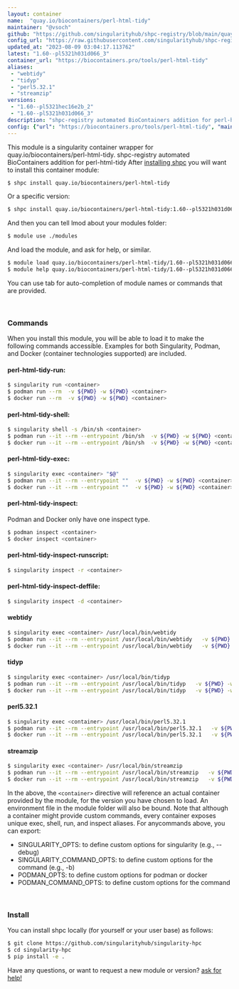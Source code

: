 ```yaml
---
layout: container
name:  "quay.io/biocontainers/perl-html-tidy"
maintainer: "@vsoch"
github: "https://github.com/singularityhub/shpc-registry/blob/main/quay.io/biocontainers/perl-html-tidy/container.yaml"
config_url: "https://raw.githubusercontent.com/singularityhub/shpc-registry/main/quay.io/biocontainers/perl-html-tidy/container.yaml"
updated_at: "2023-08-09 03:04:17.113762"
latest: "1.60--pl5321h031d066_3"
container_url: "https://biocontainers.pro/tools/perl-html-tidy"
aliases:
 - "webtidy"
 - "tidyp"
 - "perl5.32.1"
 - "streamzip"
versions:
 - "1.60--pl5321hec16e2b_2"
 - "1.60--pl5321h031d066_3"
description: "shpc-registry automated BioContainers addition for perl-html-tidy"
config: {"url": "https://biocontainers.pro/tools/perl-html-tidy", "maintainer": "@vsoch", "description": "shpc-registry automated BioContainers addition for perl-html-tidy", "latest": {"1.60--pl5321h031d066_3": "sha256:9229c0cd812a606309bdea4d401c358acae404b74fa869864b42332e1df929ce"}, "tags": {"1.60--pl5321hec16e2b_2": "sha256:fc01f4bae989e73eb07fd6c4c6dfc2dacce6c1d3eed6a8fdb21c87f9934ba691", "1.60--pl5321h031d066_3": "sha256:9229c0cd812a606309bdea4d401c358acae404b74fa869864b42332e1df929ce"}, "docker": "quay.io/biocontainers/perl-html-tidy", "aliases": {"webtidy": "/usr/local/bin/webtidy", "tidyp": "/usr/local/bin/tidyp", "perl5.32.1": "/usr/local/bin/perl5.32.1", "streamzip": "/usr/local/bin/streamzip"}}
---
```


This module is a singularity container wrapper for quay.io/biocontainers/perl-html-tidy.
shpc-registry automated BioContainers addition for perl-html-tidy
After [installing shpc](#install) you will want to install this container module:


```bash
$ shpc install quay.io/biocontainers/perl-html-tidy
```

Or a specific version:

```bash
$ shpc install quay.io/biocontainers/perl-html-tidy:1.60--pl5321h031d066_3
```

And then you can tell lmod about your modules folder:

```bash
$ module use ./modules
```

And load the module, and ask for help, or similar.

```bash
$ module load quay.io/biocontainers/perl-html-tidy/1.60--pl5321h031d066_3
$ module help quay.io/biocontainers/perl-html-tidy/1.60--pl5321h031d066_3
```

You can use tab for auto-completion of module names or commands that are provided.

<br>

### Commands

When you install this module, you will be able to load it to make the following commands accessible.
Examples for both Singularity, Podman, and Docker (container technologies supported) are included.

#### perl-html-tidy-run:

```bash
$ singularity run <container>
$ podman run --rm  -v ${PWD} -w ${PWD} <container>
$ docker run --rm  -v ${PWD} -w ${PWD} <container>
```

#### perl-html-tidy-shell:

```bash
$ singularity shell -s /bin/sh <container>
$ podman run --it --rm --entrypoint /bin/sh  -v ${PWD} -w ${PWD} <container>
$ docker run --it --rm --entrypoint /bin/sh  -v ${PWD} -w ${PWD} <container>
```

#### perl-html-tidy-exec:

```bash
$ singularity exec <container> "$@"
$ podman run --it --rm --entrypoint ""  -v ${PWD} -w ${PWD} <container> "$@"
$ docker run --it --rm --entrypoint ""  -v ${PWD} -w ${PWD} <container> "$@"
```

#### perl-html-tidy-inspect:

Podman and Docker only have one inspect type.

```bash
$ podman inspect <container>
$ docker inspect <container>
```

#### perl-html-tidy-inspect-runscript:

```bash
$ singularity inspect -r <container>
```

#### perl-html-tidy-inspect-deffile:

```bash
$ singularity inspect -d <container>
```


#### webtidy

```bash
$ singularity exec <container> /usr/local/bin/webtidy
$ podman run --it --rm --entrypoint /usr/local/bin/webtidy   -v ${PWD} -w ${PWD} <container> -c " $@"
$ docker run --it --rm --entrypoint /usr/local/bin/webtidy   -v ${PWD} -w ${PWD} <container> -c " $@"
```


#### tidyp

```bash
$ singularity exec <container> /usr/local/bin/tidyp
$ podman run --it --rm --entrypoint /usr/local/bin/tidyp   -v ${PWD} -w ${PWD} <container> -c " $@"
$ docker run --it --rm --entrypoint /usr/local/bin/tidyp   -v ${PWD} -w ${PWD} <container> -c " $@"
```


#### perl5.32.1

```bash
$ singularity exec <container> /usr/local/bin/perl5.32.1
$ podman run --it --rm --entrypoint /usr/local/bin/perl5.32.1   -v ${PWD} -w ${PWD} <container> -c " $@"
$ docker run --it --rm --entrypoint /usr/local/bin/perl5.32.1   -v ${PWD} -w ${PWD} <container> -c " $@"
```


#### streamzip

```bash
$ singularity exec <container> /usr/local/bin/streamzip
$ podman run --it --rm --entrypoint /usr/local/bin/streamzip   -v ${PWD} -w ${PWD} <container> -c " $@"
$ docker run --it --rm --entrypoint /usr/local/bin/streamzip   -v ${PWD} -w ${PWD} <container> -c " $@"
```



In the above, the `<container>` directive will reference an actual container provided
by the module, for the version you have chosen to load. An environment file in the
module folder will also be bound. Note that although a container
might provide custom commands, every container exposes unique exec, shell, run, and
inspect aliases. For anycommands above, you can export:

 - SINGULARITY_OPTS: to define custom options for singularity (e.g., --debug)
 - SINGULARITY_COMMAND_OPTS: to define custom options for the command (e.g., -b)
 - PODMAN_OPTS: to define custom options for podman or docker
 - PODMAN_COMMAND_OPTS: to define custom options for the command

<br>

### Install

You can install shpc locally (for yourself or your user base) as follows:

```bash
$ git clone https://github.com/singularityhub/singularity-hpc
$ cd singularity-hpc
$ pip install -e .
```

Have any questions, or want to request a new module or version? [ask for help!](https://github.com/singularityhub/singularity-hpc/issues)
